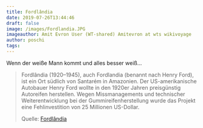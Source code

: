 ```yaml
---
title: Fordlândia
date: 2019-07-26T13:44:46
draft: false
image: /images/Fordlandia.JPG
imageauthor: Amit Evron User (WT-shared) Amitevron at wts wikivoyage
author: poschi
tags: 
---
```


Wenn der weiße Mann kommt und alles besser weiß...

> Fordlândia (1920–1945), auch Fordlandia (benannt nach Henry Ford), ist ein Ort
> südlich von Santarém in Amazonien. Der US-amerikanische Autobauer Henry Ford
> wollte in den 1920er Jahren preisgünstig Autoreifen herstellen. Wegen
> Missmanagements und technischer Weiterentwicklung bei der
> Gummireifenherstellung wurde das Projekt eine Fehlinvestition von 25 Millionen
> US-Dollar.
>
> Quelle: [Fordlândia](https://de.wikipedia.org/wiki/Fordl%C3%A2ndia)
